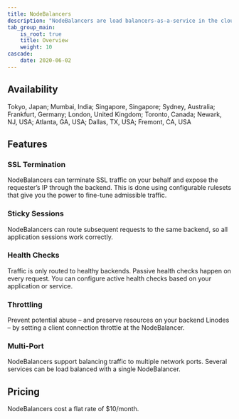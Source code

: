 ```yaml
---
title: NodeBalancers
description: "NodeBalancers are load balancers-as-a-service in the cloud, managed by Linode. They intelligently route incoming requests to backend Linodes to help your application cope with any load increase."
tab_group_main:
    is_root: true
    title: Overview
    weight: 10
cascade:
    date: 2020-06-02
---
```


## Availability

Tokyo, Japan; Mumbai, India; Singapore, Singapore; Sydney, Australia; Frankfurt, Germany; London, United Kingdom; Toronto, Canada; Newark, NJ, USA; Atlanta, GA, USA; Dallas, TX, USA; Fremont, CA, USA

## Features

### SSL Termination
NodeBalancers can terminate SSL traffic on your behalf and expose the requester’s IP through the backend. This is done using configurable rulesets that give you the power to fine-tune admissible traffic.

### Sticky Sessions
NodeBalancers can route subsequent requests to the same backend, so all application sessions work correctly.

### Health Checks
Traffic is only routed to healthy backends. Passive health checks happen on every request. You can configure active health checks based on your application or service.

### Throttling
Prevent potential abuse – and preserve resources on your backend Linodes – by setting a client connection throttle at the NodeBalancer.

### Multi-Port
NodeBalancers support balancing traffic to multiple network ports. Several services can be load balanced with a single NodeBalancer.

## Pricing

NodeBalancers cost a flat rate of $10/month.

